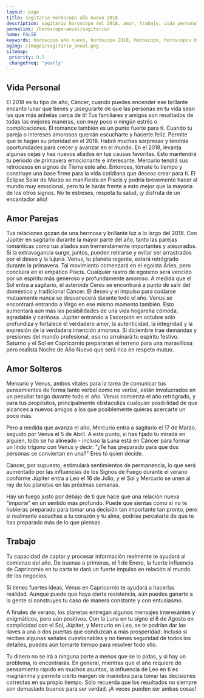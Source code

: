 ```yaml
---
layout: page
title: sagitario Horóscopo año nuevo 2018 
description: sagitario horoscopo del 2018, amor, trabajo, vida personal. Todas las predicciones para sagitario gratis. Disfruta este año nuevo.
permalink: /horoscopo-anual/sagitario/
home: FALSE
keywords: horóscopo año nuevo, horóscopo 2018, horóscopo, horoscopos diarios gratis del dia de hoy, horóscopo diario gratis,horóscopo ano nuevo 2018, horóscopo esperanza gracia, horoscopo sagitario 2018, horoscop, horóscopos gratis, horoscopo sagitario, horoscopo sagitario 2018 gratis, Tarot, Astrologia, Zodíaco, sagitario, horoscopo gratis,tarot en femenino,videncia gratuita,horoscopos gratuitos,horóscopos, astrologia,videncia gratis
ogimg: /images/sagitario_anual.png
sitemap:
 priority: 0.5
 changefreq: 'yearly'
---
```




## Vida Personal

El 2018 es tu tipo de año, Cáncer, cuando puedes encender ese brillante encanto lunar que tienes y  ¡asegurarte de que las personas en tu vida sean las que más anhelas cerca de ti!
Tus familiares y amigos son resaltados de todas las mejores maneras, con muy poco o ningún estrés o complicaciones.
El romance también es un punto fuerte para ti. Cuando tu pareja o intereses amorosos querrán escucharte y hacerte feliz. Permite que te hagan su prioridad en el 2018.
Habrá muchas sorpresas y tendrás oportunidades para crecer y avanzar en el mundo. En el 2018, levanta algunas cejas y haz nuevos aliados en tus causas favoritas. Esto mantendrá tu periodo de primavera emocionante e interesante.
Mercurio tendrá sus retrocesos en signos de Tierra este año. Entonces, tómate tu tiempo y construye una base firme para la vida cotidiana que deseas crear para ti.
El Eclipse Solar de Marzo se manifiesta en Piscis y podría brevemente hacer al mundo muy emocional, pero tú le harás frente a esto mejor que la mayoría de los otros signos. No te estreses, respeta tu salud, ¡y disfruta de un encantador año!

## Amor Parejas

Tus relaciones gozan de una hermosa y brillante luz a lo largo del 2018. Con Júpiter en sagitario durante la mayor parte del año, tanto las parejas románticas como tus aliados son tremendamente importantes y atesorados. Si la extravagancia surge, juntos, pueden retirarse y evitar ser arrastrados por el deseo y la lujuria.
Venus, tu planeta regente, estará retrógrado durante la primavera. Tal movimiento comenzará en el egoísta Aries, pero concluirá en el empático Piscis. Cualquier rastro de egoísmo será vencido por un espíritu más generoso y profundamente amoroso.
A medida que el Sol entra a sagitario, el asteroide Ceres se encontrará a punto de salir del doméstico y tradicional Cáncer. El deseo y el impulso para cuidarse mutuamente nunca se desvanecerá durante todo el año.
Venus se encontrará entrando a Virgo en ese mismo momento también. Esto aumentará aún más las posibilidades de una vida hogareña cómoda, agradable y cariñosa.
Júpiter entrando a Escorpión en octubre sólo profundiza y fortalece el verdadero amor, la autenticidad, la integridad y la expresión de la verdadera intención amorosa.
Si diciembre trae demandas y presiones del mundo profesional, eso no arruinará tu espíritu festivo. Saturno y el Sol en Capricornio prepararan el terreno para una maravillosa pero realista Noche de Año Nuevo que será rica en respeto mutuo.

## Amor Solteros

Mercurio y Venus, ambos vitales para la tarea de comunicar tus pensamientos de forma tanto verbal como no verbal, están involucrados en un peculiar tango durante todo el año. Venus comienza el año retrógrado, y para tus propósitos, principalmente obstaculiza cualquier posibilidad de que alcances a nuevos amigos a los que posiblemente quieras acercarte un poco más.


Pero a medida que avanza el año, Mercurio entra a sagitario el 17 de Marzo, seguido por Venus el 5 de Abril. A este punto, si has fijado tu mirada en alguien, todo se ha alineado - incluso la Luna está en Cáncer para formar un lindo trígono con Venus y decir: "¿Te has preparado para que dos personas se conviertan en una?" Eres tú quien decide.


Cáncer, por supuesto, estimulará sentimientos de permanencia, lo que será aumentado por las influencias de los Signos de Fuego durante el verano conforme Júpiter entra a Leo el 16 de Julio, y el Sol y Mercurio se unen al rey de los planetas en las próximas semanas.


Hay un fuego justo por debajo de ti que hace que una relación nueva "importe" en un sentido más profundo. Puede que sientas como si no te hubieras preparado para tomar una decisión tan importante tan pronto, pero si realmente escuchas a tu corazón y tu alma, podrías percatarte de que te has preparado más de lo que piensas.


## Trabajo

Tu capacidad de captar y procesar información realmente te ayudará al comienzo del año. De buenas a primeras, el 1 de Enero, la fuerte influencia de Capricornio en tu carta te dará un fuerte impulso en relación al mundo de los negocios.


Si tienes fuertes ideas, Venus en Capricornio te ayudará a hacerlas realidad. Aunque puede que haya cierta resistencia, aún puedes ganarte a la gente si  construyes tu caso de manera constante y con entusiasmo.


A finales de verano, los planetas entregan algunos mensajes interesantes y enigmáticos, pero aún positivos. Con la Luna en tu signo el 6 de Agosto en complicidad con el Sol, Júpiter, y Mercurio en Leo, se te podrían dar las llaves a una o dos puertas que conduzcan a más prosperidad. Incluso si recibes algunas señales cuestionables y no tienes seguridad de todos los detalles, puedes aún tomarte tiempo para resolver todo ello.


Tu dinero no se irá a ninguna parte a menos que se lo pidas, y si hay un problema, lo encontrarás. En general, mientras que el año requiere de pensamiento rápido en muchos asuntos, la influencia de Leo en ti es magnánima y permite cierto margen de maniobra para tomar las decisiones correctas en su propio tiempo. Sólo recuerda que los resultados no siempre son demasiado buenos para ser verdad. ¡A veces pueden ser ambas cosas!
